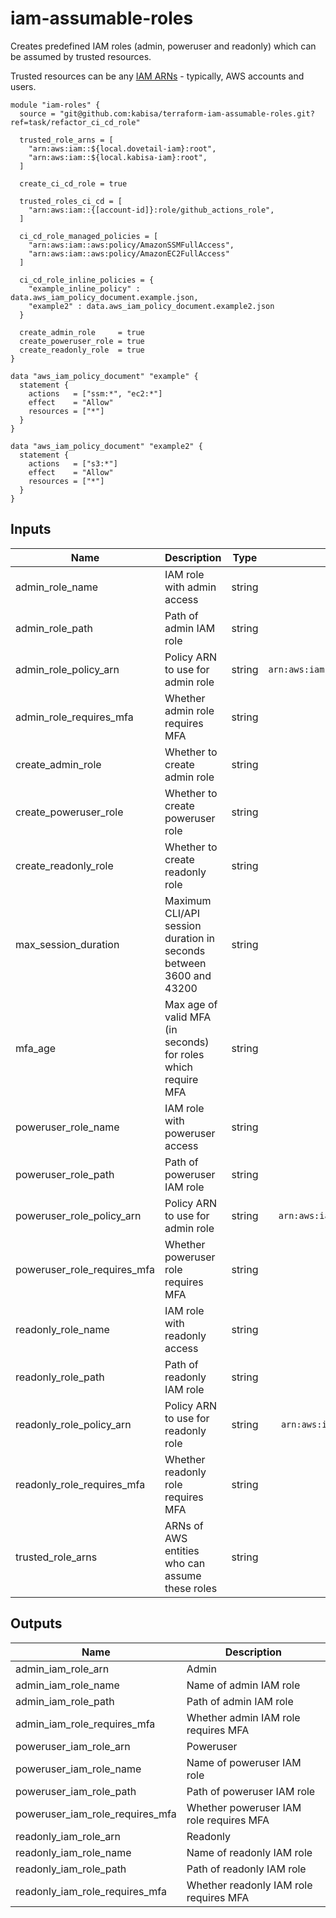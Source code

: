 # iam-assumable-roles

Creates predefined IAM roles (admin, poweruser and readonly) which can be assumed by trusted resources.

Trusted resources can be any [IAM ARNs](https://docs.aws.amazon.com/IAM/latest/UserGuide/reference_identifiers.html#identifiers-arns) - typically, AWS accounts and users.

```
module "iam-roles" {
  source = "git@github.com:kabisa/terraform-iam-assumable-roles.git?ref=task/refactor_ci_cd_role"

  trusted_role_arns = [
    "arn:aws:iam::${local.dovetail-iam}:root",
    "arn:aws:iam::${local.kabisa-iam}:root",
  ]

  create_ci_cd_role = true

  trusted_roles_ci_cd = [
    "arn:aws:iam::{[account-id]}:role/github_actions_role",
  ]

  ci_cd_role_managed_policies = [
    "arn:aws:iam::aws:policy/AmazonSSMFullAccess",
    "arn:aws:iam::aws:policy/AmazonEC2FullAccess"
  ]

  ci_cd_role_inline_policies = {
    "example_inline_policy" : data.aws_iam_policy_document.example.json,
    "example2" : data.aws_iam_policy_document.example2.json
  }

  create_admin_role     = true
  create_poweruser_role = true
  create_readonly_role  = true
}

data "aws_iam_policy_document" "example" {
  statement {
    actions   = ["ssm:*", "ec2:*"]
    effect    = "Allow"
    resources = ["*"]
  }
}

data "aws_iam_policy_document" "example2" {
  statement {
    actions   = ["s3:*"]
    effect    = "Allow"
    resources = ["*"]
  }
}
```

<!-- BEGINNING OF PRE-COMMIT-TERRAFORM DOCS HOOK -->

## Inputs

| Name | Description | Type | Default | Required |
|------|-------------|:----:|:-----:|:-----:|
| admin_role_name | IAM role with admin access | string | `admin` | no |
| admin_role_path | Path of admin IAM role | string | `/` | no |
| admin_role_policy_arn | Policy ARN to use for admin role | string | `arn:aws:iam::aws:policy/AdministratorAccess` | no |
| admin_role_requires_mfa | Whether admin role requires MFA | string | `true` | no |
| create_admin_role | Whether to create admin role | string | `false` | no |
| create_poweruser_role | Whether to create poweruser role | string | `false` | no |
| create_readonly_role | Whether to create readonly role | string | `false` | no |
| max_session_duration | Maximum CLI/API session duration in seconds between 3600 and 43200 | string | `3600` | no |
| mfa_age | Max age of valid MFA (in seconds) for roles which require MFA | string | `86400` | no |
| poweruser_role_name | IAM role with poweruser access | string | `poweruser` | no |
| poweruser_role_path | Path of poweruser IAM role | string | `/` | no |
| poweruser_role_policy_arn | Policy ARN to use for admin role | string | `arn:aws:iam::aws:policy/PowerUserAccess` | no |
| poweruser_role_requires_mfa | Whether poweruser role requires MFA | string | `true` | no |
| readonly_role_name | IAM role with readonly access | string | `readonly` | no |
| readonly_role_path | Path of readonly IAM role | string | `/` | no |
| readonly_role_policy_arn | Policy ARN to use for readonly role | string | `arn:aws:iam::aws:policy/ReadOnlyAccess` | no |
| readonly_role_requires_mfa | Whether readonly role requires MFA | string | `true` | no |
| trusted_role_arns | ARNs of AWS entities who can assume these roles | string | `<list>` | no |

## Outputs

| Name | Description |
|------|-------------|
| admin_iam_role_arn | Admin |
| admin_iam_role_name | Name of admin IAM role |
| admin_iam_role_path | Path of admin IAM role |
| admin_iam_role_requires_mfa | Whether admin IAM role requires MFA |
| poweruser_iam_role_arn | Poweruser |
| poweruser_iam_role_name | Name of poweruser IAM role |
| poweruser_iam_role_path | Path of poweruser IAM role |
| poweruser_iam_role_requires_mfa | Whether poweruser IAM role requires MFA |
| readonly_iam_role_arn | Readonly |
| readonly_iam_role_name | Name of readonly IAM role |
| readonly_iam_role_path | Path of readonly IAM role |
| readonly_iam_role_requires_mfa | Whether readonly IAM role requires MFA |

<!-- END OF PRE-COMMIT-TERRAFORM DOCS HOOK -->
